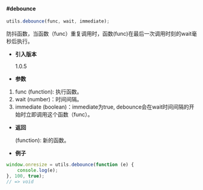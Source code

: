 #### #debounce

```javascript
utils.debounce(func, wait, immediate);
```

防抖函数，当函数（func）重复调用时，函数(func)在最后一次调用时刻的wait毫秒后执行。

- **引入版本**

    1.0.5

- **参数**

1. func (function): 执行函数。
2. wait (number)：时间间隔。
3. immediate (boolean)：immediate为true, debounce会在wait时间间隔的开始时立即调用这个函数（func）。

- **返回**

    (function): 新的函数。

- **例子**

```javascript
window.onresize = utils.debounce(function (e) {
    console.log(e);
}, 100, true);
// => void
```
